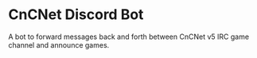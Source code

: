 # CnCNet Discord Bot
A bot to forward messages back and forth between CnCNet v5 IRC game channel and announce games.
